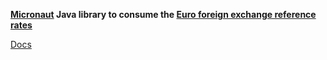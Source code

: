 **[Micronaut](https://micronaut.io) Java library to consume the [Euro foreign exchange reference rates](https://www.ecb.europa.eu/stats/policy_and_exchange_rates/euro_reference_exchange_rates/html/index.en.html)**

[Docs](https://sdelamo.github.io/eurorates/index.html)
